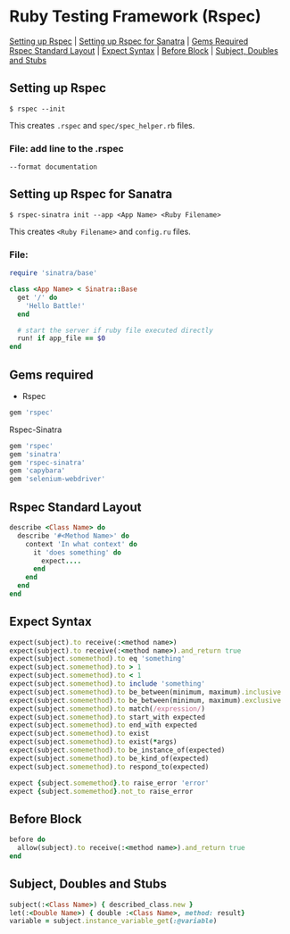 # Ruby Testing Framework (Rspec)

[Setting up Rspec](#RspecSetup) | [Setting up Rspec for Sanatra](#SinatraSetup) | [Gems Required](#Gems) <br>
[Rspec Standard Layout](#Layout) | [Expect Syntax](#Expect) | [Before Block](#Before) | [Subject, Doubles and Stubs](#Subject)

## <a name="RspecSetup">Setting up Rspec</a>
```shell
$ rspec --init
```
This creates `.rspec` and `spec/spec_helper.rb` files.
### File: add line to the .rspec
```shell
--format documentation
```

## <a name="SinatraSetup">Setting up Rspec for Sanatra</a>
```shell
$ rspec-sinatra init --app <App Name> <Ruby Filename>
```
This creates `<Ruby Filename>` and `config.ru` files.
### File: <Ruby Filename>
```ruby
require 'sinatra/base'

class <App Name> < Sinatra::Base
  get '/' do
    'Hello Battle!'
  end

  # start the server if ruby file executed directly
  run! if app_file == $0
end
```

## <a name="Gems">Gems required</a>
* Rspec
```ruby
gem 'rspec'
```

Rspec-Sinatra
```ruby
gem 'rspec'
gem 'sinatra'
gem 'rspec-sinatra'
gem 'capybara'
gem 'selenium-webdriver'
```

## <a name="Layout">Rspec Standard Layout</a>
```ruby
describe <Class Name> do
  describe '#<Method Name>' do
    context 'In what context' do
      it 'does something' do
        expect....
      end
    end
  end
end
```

## <a name="Expect">Expect Syntax</a>
```ruby
expect(subject).to receive(:<method name>)
expect(subject).to receive(:<method name>).and_return true
expect(subject.somemethod).to eq 'something'
expect(subject.somemethod).to > 1
expect(subject.somemethod).to < 1
expect(subject.somemethod).to include 'something'
expect(subject.somemethod).to be_between(minimum, maximum).inclusive
expect(subject.somemethod).to be_between(minimum, maximum).exclusive
expect(subject.somemethod).to match(/expression/)
expect(subject.somemethod).to start_with expected
expect(subject.somemethod).to end_with expected
expect(subject.somemethod).to exist
expect(subject.somemethod).to exist(*args)
expect(subject.somemethod).to be_instance_of(expected)
expect(subject.somemethod).to be_kind_of(expected)
expect(subject.somemethod).to respond_to(expected)

expect {subject.somemethod}.to raise_error 'error'
expect {subject.somemethod}.not_to raise_error
```

## <a name="Before">Before Block</a>
```ruby
before do
  allow(subject).to receive(:<method name>).and_return true
end
```

## <a name="Subject">Subject, Doubles and Stubs</a>
```ruby
subject(:<Class Name>) { described_class.new }
let(:<Double Name>) { double :<Class Name>, method: result}
variable = subject.instance_variable_get(:@variable)
```
